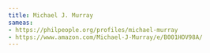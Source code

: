 ```yaml
---
title: Michael J. Murray
sameas:
- https://philpeople.org/profiles/michael-murray
- https://www.amazon.com/Michael-J-Murray/e/B001HOV98A/
---
```

